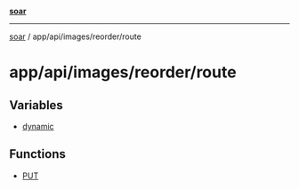 [**soar**](../../../../../README.md)

***

[soar](../../../../../modules.md) / app/api/images/reorder/route

# app/api/images/reorder/route

## Variables

- [dynamic](variables/dynamic.md)

## Functions

- [PUT](functions/PUT.md)
